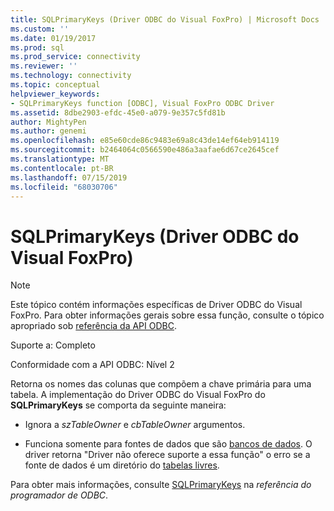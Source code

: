```yaml
---
title: SQLPrimaryKeys (Driver ODBC do Visual FoxPro) | Microsoft Docs
ms.custom: ''
ms.date: 01/19/2017
ms.prod: sql
ms.prod_service: connectivity
ms.reviewer: ''
ms.technology: connectivity
ms.topic: conceptual
helpviewer_keywords:
- SQLPrimaryKeys function [ODBC], Visual FoxPro ODBC Driver
ms.assetid: 8dbe2903-efdc-45e0-a079-9e357c5fd81b
author: MightyPen
ms.author: genemi
ms.openlocfilehash: e85e60cde86c9483e69a8c43de14ef64eb914119
ms.sourcegitcommit: b2464064c0566590e486a3aafae6d67ce2645cef
ms.translationtype: MT
ms.contentlocale: pt-BR
ms.lasthandoff: 07/15/2019
ms.locfileid: "68030706"
---
```

# <a name="sqlprimarykeys-visual-foxpro-odbc-driver"></a>SQLPrimaryKeys (Driver ODBC do Visual FoxPro)
> [!NOTE]  
>  Este tópico contém informações específicas de Driver ODBC do Visual FoxPro. Para obter informações gerais sobre essa função, consulte o tópico apropriado sob [referência da API ODBC](../../odbc/reference/syntax/odbc-api-reference.md).  
  
 Suporte a: Completo  
  
 Conformidade com a API ODBC: Nível 2  
  
 Retorna os nomes das colunas que compõem a chave primária para uma tabela. A implementação do Driver ODBC do Visual FoxPro do **SQLPrimaryKeys** se comporta da seguinte maneira:  
  
-   Ignora a *szTableOwner* e *cbTableOwner* argumentos.  
  
-   Funciona somente para fontes de dados que são [bancos de dados](../../odbc/microsoft/visual-foxpro-terminology.md). O driver retorna "Driver não oferece suporte a essa função" o erro se a fonte de dados é um diretório do [tabelas livres](../../odbc/microsoft/visual-foxpro-terminology.md).  
  
 Para obter mais informações, consulte [SQLPrimaryKeys](../../odbc/reference/syntax/sqlprimarykeys-function.md) na *referência do programador de ODBC*.
